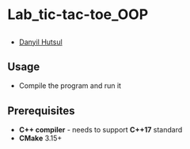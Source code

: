 # Lab_tic-tac-toe_OOP

##
 - [Danyil Hutsul](https://github.com/DanHutsul)

## Usage
* Compile the program and run it

## Prerequisites

 - **C++ compiler** - needs to support **C++17** standard
 - **CMake** 3.15+